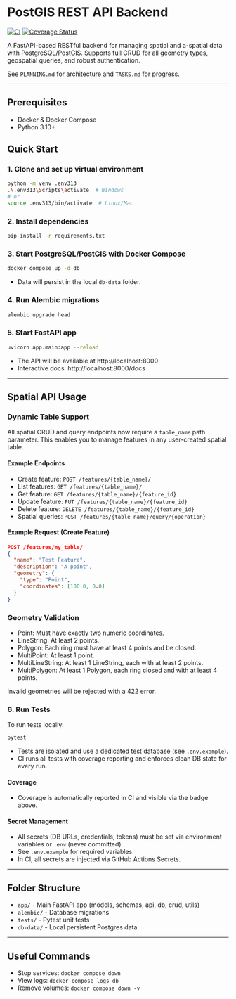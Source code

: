 # PostGIS REST API Backend

[![CI](https://github.com/Bandit253/Orata_mapper/actions/workflows/ci.yml/badge.svg)](https://github.com/Bandit253/Orata_mapper/actions/workflows/ci.yml)
[![Coverage Status](https://coveralls.io/repos/github/Bandit253/Orata_mapper/badge.svg?branch=main)](https://coveralls.io/github/Bandit253/Orata_mapper?branch=main)

A FastAPI-based RESTful backend for managing spatial and a-spatial data with PostgreSQL/PostGIS. Supports full CRUD for all geometry types, geospatial queries, and robust authentication.

See `PLANNING.md` for architecture and `TASKS.md` for progress.

---

## Prerequisites
- Docker & Docker Compose
- Python 3.10+


## Quick Start

### 1. Clone and set up virtual environment
```sh
python -m venv .env313
.\.env313\Scripts\activate  # Windows
# or
source .env313/bin/activate  # Linux/Mac
```

### 2. Install dependencies
```sh
pip install -r requirements.txt
```

### 3. Start PostgreSQL/PostGIS with Docker Compose
```sh
docker compose up -d db
```
- Data will persist in the local `db-data` folder.

### 4. Run Alembic migrations
```sh
alembic upgrade head
```

### 5. Start FastAPI app
```sh
uvicorn app.main:app --reload
```

- The API will be available at http://localhost:8000
- Interactive docs: http://localhost:8000/docs

---

## Spatial API Usage

### Dynamic Table Support
All spatial CRUD and query endpoints now require a `table_name` path parameter. This enables you to manage features in any user-created spatial table.

#### Example Endpoints
- Create feature: `POST /features/{table_name}/`
- List features: `GET /features/{table_name}/`
- Get feature: `GET /features/{table_name}/{feature_id}`
- Update feature: `PUT /features/{table_name}/{feature_id}`
- Delete feature: `DELETE /features/{table_name}/{feature_id}`
- Spatial queries: `POST /features/{table_name}/query/{operation}`

#### Example Request (Create Feature)
```json
POST /features/my_table/
{
  "name": "Test Feature",
  "description": "A point",
  "geometry": {
    "type": "Point",
    "coordinates": [100.0, 0.0]
  }
}
```

### Geometry Validation
- Point: Must have exactly two numeric coordinates.
- LineString: At least 2 points.
- Polygon: Each ring must have at least 4 points and be closed.
- MultiPoint: At least 1 point.
- MultiLineString: At least 1 LineString, each with at least 2 points.
- MultiPolygon: At least 1 Polygon, each ring closed and with at least 4 points.

Invalid geometries will be rejected with a 422 error.

### 6. Run Tests

To run tests locally:
```sh
pytest
```
- Tests are isolated and use a dedicated test database (see `.env.example`).
- CI runs all tests with coverage reporting and enforces clean DB state for every run.

#### Coverage
- Coverage is automatically reported in CI and visible via the badge above.

#### Secret Management
- All secrets (DB URLs, credentials, tokens) must be set via environment variables or `.env` (never committed).
- See `.env.example` for required variables.
- In CI, all secrets are injected via GitHub Actions Secrets.

---

## Folder Structure
- `app/` - Main FastAPI app (models, schemas, api, db, crud, utils)
- `alembic/` - Database migrations
- `tests/` - Pytest unit tests
- `db-data/` - Local persistent Postgres data

---

## Useful Commands
- Stop services: `docker compose down`
- View logs: `docker compose logs db`
- Remove volumes: `docker compose down -v`

